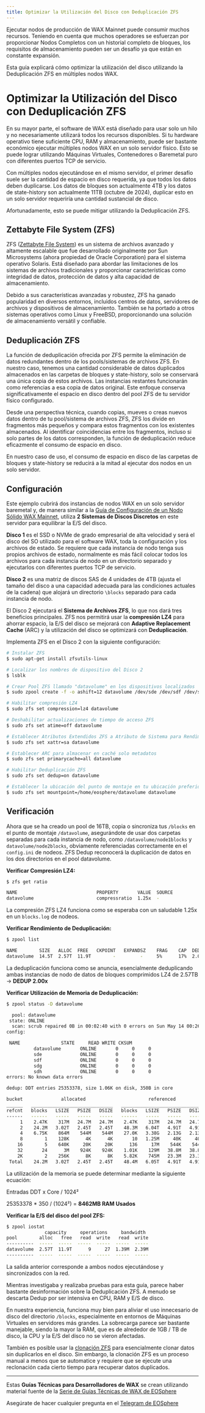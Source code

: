 ```yaml
---
title: Optimizar la Utilización del Disco con Deduplicación ZFS
---
```


Ejecutar nodos de producción de WAX Mainnet puede consumir muchos recursos. Teniendo en cuenta que muchos operadores se esfuerzan por proporcionar Nodos Completos con un historial completo de bloques, los requisitos de almacenamiento pueden ser un desafío ya que están en constante expansión.

Esta guía explicará cómo optimizar la utilización del disco utilizando la Deduplicación ZFS en múltiples nodos WAX.

# Optimizar la Utilización del Disco con Deduplicación ZFS

En su mayor parte, el software de WAX está diseñado para usar solo un hilo y no necesariamente utilizará todos los recursos disponibles. Si tu hardware operativo tiene suficiente CPU, RAM y almacenamiento, puede ser bastante económico ejecutar múltiples nodos WAX en un solo servidor físico. Esto se puede lograr utilizando Máquinas Virtuales, Contenedores o Baremetal puro con diferentes puertos TCP de servicio.

Con múltiples nodos ejecutándose en el mismo servidor, el primer desafío suele ser la cantidad de espacio en disco requerida, ya que todos los datos deben duplicarse. Los datos de bloques son actualmente 4TB y los datos de state-history son actualmente 11TB (octubre de 2024), duplicar esto en un solo servidor requeriría una cantidad sustancial de disco.

Afortunadamente, esto se puede mitigar utilizando la Deduplicación ZFS.

## Zettabyte File System (ZFS)

ZFS ([Zettabyte File System](https://docs.oracle.com/cd/E19253-01/819-5461/index.html)) es un sistema de archivos avanzado y altamente escalable que fue desarrollado originalmente por Sun Microsystems (ahora propiedad de Oracle Corporation) para el sistema operativo Solaris. Está diseñado para abordar las limitaciones de los sistemas de archivos tradicionales y proporcionar características como integridad de datos, protección de datos y alta capacidad de almacenamiento.

Debido a sus características avanzadas y robustez, ZFS ha ganado popularidad en diversos entornos, incluidos centros de datos, servidores de archivos y dispositivos de almacenamiento. También se ha portado a otros sistemas operativos como Linux y FreeBSD, proporcionando una solución de almacenamiento versátil y confiable.

## Deduplicación ZFS

La función de deduplicación ofrecida por ZFS permite la eliminación de datos redundantes dentro de los pools/sistemas de archivos ZFS. En nuestro caso, tenemos una cantidad considerable de datos duplicados almacenados en las carpetas de bloques y state-history, solo se conservará una única copia de estos archivos. Las instancias restantes funcionarán como referencias a esa copia de datos original. Este enfoque conserva significativamente el espacio en disco dentro del pool ZFS de tu servidor físico configurado.

Desde una perspectiva técnica, cuando copias, mueves o creas nuevos datos dentro de tu pool/sistema de archivos ZFS, ZFS los divide en fragmentos más pequeños y compara estos fragmentos con los existentes almacenados. Al identificar coincidencias entre los fragmentos, incluso si solo partes de los datos corresponden, la función de deduplicación reduce eficazmente el consumo de espacio en disco.

En nuestro caso de uso, el consumo de espacio en disco de las carpetas de bloques y state-history se reducirá a la mitad al ejecutar dos nodos en un solo servidor.

## Configuración

Este ejemplo cubrirá dos instancias de nodos WAX en un solo servidor baremetal y, de manera similar a la [Guía de Configuración de un Nodo Sólido WAX Mainnet](/es/operate/wax-infrastructure/wax-mainnet-node.html), utiliza **2 Sistemas de Discos Discretos** en este servidor para equilibrar la E/S del disco.

**Disco 1** es el SSD o NVMe de grado empresarial de alta velocidad y será el disco del SO utilizado para el software WAX, toda la configuración y los archivos de estado. Se requiere que cada instancia de nodo tenga sus propios archivos de estado, normalmente es más fácil colocar todos los archivos para cada instancia de nodo en un directorio separado y ejecutarlos con diferentes puertos TCP de servicio.

**Disco 2** es una matriz de discos SAS de 4 unidades de 4TB (ajusta el tamaño del disco a una capacidad adecuada para las condiciones actuales de la cadena) que alojará un directorio `\blocks` separado para cada instancia de nodo.

El Disco 2 ejecutará el **Sistema de Archivos ZFS**, lo que nos dará tres beneficios principales. ZFS nos permitirá usar la **compresión LZ4** para ahorrar espacio, la E/S del disco se mejorará con **Adaptive Replacement Cache** (ARC) y la utilización del disco se optimizará con **Deduplicación**.

Implementa ZFS en el Disco 2 con la siguiente configuración:

```bash
# Instalar ZFS
$ sudo apt-get install zfsutils-linux

# Localizar los nombres de dispositivo del Disco 2
$ lsblk

# Crear Pool ZFS llamado "datavolume" en los dispositivos localizados
$ sudo zpool create -f -o ashift=12 datavolume /dev/sde /dev/sdf /dev/sdg /dev/sdh

# Habilitar compresión LZ4
$ sudo zfs set compression=lz4 datavolume

# Deshabilitar actualizaciones de tiempo de acceso ZFS
$ sudo zfs set atime=off datavolume

# Establecer Atributos Extendidos ZFS a Atributo de Sistema para Rendimiento
$ sudo zfs set xattr=sa datavolume

# Establecer ARC para almacenar en caché solo metadatos
$ sudo zfs set primarycache=all datavolume

# Habilitar Deduplicación ZFS
$ sudo zfs set dedup=on datavolume

# Establecer la ubicación del punto de montaje en tu ubicación preferida
$ sudo zfs set mountpoint=/home/eosphere/datavolume datavolume
```

## Verificación

Ahora que se ha creado un pool de 16TB, copia o sincroniza tus `/blocks` en el punto de montaje `/datavolume`, asegurándote de usar dos carpetas separadas para cada instancia de nodo, como `/datavolume/node1blocks` y `datavolume/node2blocks`, obviamente referenciadas correctamente en el `config.ini` de nodeos. ZFS Dedup reconocerá la duplicación de datos en los dos directorios en el pool datavolume.

**Verificar Compresión LZ4:**

```bash
$ zfs get ratio

NAME                             PROPERTY       VALUE  SOURCE
datavolume                       compressratio  1.25x  -
```

La compresión ZFS LZ4 funciona como se esperaba con un saludable 1.25x en un `blocks.log` de nodeos.

**Verificar Rendimiento de Deduplicación:**

```bash
$ zpool list

NAME        SIZE   ALLOC  FREE   CKPOINT   EXPANDSZ    FRAG    CAP  DEDUP    HEALTH  ALTROOT
datavolume  14.5T  2.57T  11.9T        -         -     5%      17%  2.00x    ONLINE  -
```

La deduplicación funciona como se anuncia, esencialmente deduplicando ambas instancias de nodo de datos de bloques comprimidos LZ4 de 2.57TB -> **DEDUP 2.00x**

**Verificar Utilización de Memoria de Deduplicación:**

```bash
$ zpool status -D datavolume

  pool: datavolume
 state: ONLINE
  scan: scrub repaired 0B in 00:02:40 with 0 errors on Sun May 14 00:26:43 2023
config:

 NAME               STATE     READ WRITE CKSUM
          datavolume       ONLINE       0     0     0
          sde              ONLINE       0     0     0
          sdf              ONLINE       0     0     0
          sdg              ONLINE       0     0     0
          sdh              ONLINE       0     0     0
errors: No known data errors

dedup: DDT entries 25353378, size 1.06K on disk, 350B in core

bucket              allocated                       referenced
______   ______________________________   ______________________________
refcnt   blocks   LSIZE   PSIZE   DSIZE   blocks   LSIZE   PSIZE   DSIZE
------   ------   -----   -----   -----   ------   -----   -----   -----
     1    2.47K    317M   24.7M   24.7M    2.47K    317M   24.7M   24.7M
     2    24.2M   3.02T   2.45T   2.45T    48.3M   6.04T   4.91T   4.91T
     4    6.75K    864M    544M    544M    27.0K   3.38G   2.13G   2.13G
     8        1    128K      4K      4K       10   1.25M     40K     40K
    16        5    640K     20K     20K      136     17M    544K    544K
    32       24      3M    924K    924K    1.01K    129M   38.8M   38.8M
    2K        2    256K      8K      8K    5.82K    745M   23.3M   23.3M
 Total    24.2M   3.02T   2.45T   2.45T    48.4M   6.05T   4.91T   4.91T
```

La utilización de la memoria se puede determinar mediante la siguiente ecuación:

Entradas DDT x Core / 1024²

25353378 * 350 / (1024²) = **8462MB RAM Usados**

**Verificar la E/S del disco del pool ZFS:**

```bash
$ zpool iostat
              capacity     operations     bandwidth
pool        alloc   free   read  write   read  write
----------  -----  -----  -----  -----  -----  -----
datavolume  2.57T  11.9T      9     27  1.39M  2.39M
----------  -----  -----  -----  -----  -----  -----
```

La salida anterior corresponde a ambos nodos ejecutándose y sincronizados con la red.

Mientras investigaba y realizaba pruebas para esta guía, parece haber bastante desinformación sobre la Deduplicación ZFS. A menudo se descarta Dedup por ser intensiva en CPU, RAM y E/S de disco.

En nuestra experiencia, funciona muy bien para aliviar el uso innecesario de disco del directorio `/blocks`, especialmente en entornos de Máquinas Virtuales en servidores más grandes. La sobrecarga parece ser bastante manejable, siendo la mayor la RAM, que es de alrededor de 1GB / TB de disco, la CPU y la E/S del disco no se vieron afectadas.

También es posible usar la [clonación ZFS](https://docs.oracle.com/cd/E19253-01/819-5461/gbcxz/index.html) para esencialmente clonar datos sin duplicarlos en el disco. Sin embargo, la clonación ZFS es un proceso manual a menos que se automatice y requiere que se ejecute una reclonación cada cierto tiempo para recuperar datos duplicados.

---

Estas **Guías Técnicas para Desarrolladores de WAX** se crean utilizando material fuente de la [Serie de Guías Técnicas de WAX de EOSphere](https://medium.com/eosphere/wax-technical-how-to/home)

Asegúrate de hacer cualquier pregunta en el [Telegram de EOSphere](https://t.me/eosphere_io) 
